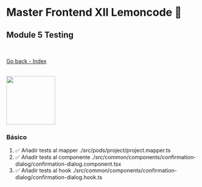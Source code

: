 # Master Frontend XII Lemoncode 🍋

## Module 5 Testing

<br>

[Go back - Index](https://github.com/MiguelJiRo/Master-Frontend-XII-Lemoncode)

<br>

<img align="center" src="https://media.giphy.com/media/7j2hfyeVcDtf2/giphy.gif" width="128px">

<br>

### Básico
<ol>
    <li>✅ Añadir tests al mapper ./src/pods/project/project.mapper.ts</li>
    <li>✅ Añadir tests al componente ./src/common/components/confirmation-dialog/confirmation-dialog.component.tsx</li>
    <li>✅ Añadir tests al hook ./src/common/components/confirmation-dialog/confirmation-dialog.hook.ts</li>
</ol>